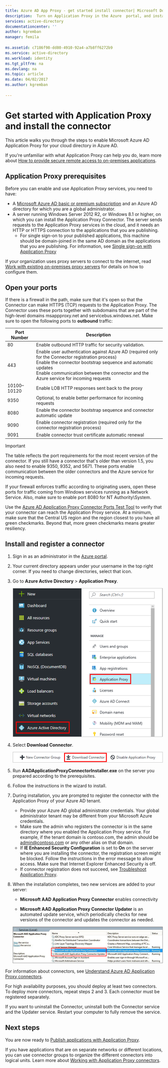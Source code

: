 ```yaml
---
title: Azure AD App Proxy - get started install connector| Microsoft Docs
description:  Turn on Application Proxy in the Azure  portal, and install the Connectors for the reverse proxy.
services: active-directory
documentationcenter: ''
author: kgremban
manager: femila

ms.assetid: c7186f98-dd80-4910-92a4-a7b8ff6272b9
ms.service: active-directory
ms.workload: identity
ms.tgt_pltfrm: na
ms.devlang: na
ms.topic: article
ms.date: 04/02/2017
ms.author: kgremban

---
```


# Get started with Application Proxy and install the connector
This article walks you through the steps to enable Microsoft Azure AD Application Proxy for your cloud directory in Azure AD.

If you're unfamiliar with what Application Proxy can help you do, learn more about [How to provide secure remote access to on-premises applications](active-directory-application-proxy-get-started.md).

## Application Proxy prerequisites
Before you can enable and use Application Proxy services, you need to have:

* A [Microsoft Azure AD basic or premium subscription](active-directory-editions.md) and an Azure AD directory for which you are a global administrator.
* A server running Windows Server 2012 R2, or Windows 8.1 or higher, on which you can install the Application Proxy Connector. The server sends requests to the Application Proxy services in the cloud, and it needs an HTTP or HTTPS connection to the applications that you are publishing.
  * For single sign-on to your published applications, this machine should be domain-joined in the same AD domain as the applications that you are publishing. For information, see [Single sign-on with Application Proxy](active-directory-application-proxy-sso-using-kcd.md)

If your organization uses proxy servers to connect to the internet, read [Work with existing on-premises proxy servers](application-proxy-working-with-proxy-servers.md) for details on how to configure them.

## Open your ports

If there is a firewall in the path, make sure that it's open so that the Connector can make HTTPS (TCP) requests to the Application Proxy. The Connector uses these ports together with subdomains that are part of the high-level domains msappproxy.net and servicebus.windows.net. Make sure to open the following ports to **outbound** traffic:

| Port Number | Description |
| --- | --- |
| 80 |Enable outbound HTTP traffic for security validation. |
| 443 |Enable user authentication against Azure AD (required only for the Connector registration process)<br>Enable the connector bootstrap sequence and automatic updates<br>Enable communication between the connector and the Azure service for incoming requests  |
| 10100–10120 |Enable LOB HTTP responses sent back to the proxy |
| 9350 |Optional, to enable better performance for incoming requests |
| 8080 |Enable the connector bootstrap sequence and connector automatic update |
| 9090 |Enable connector registration (required only for the connector registration process) |
| 9091 |Enable connector trust certificate automatic renewal |

> [!IMPORTANT]
> The table reflects the port requirements for the most recent version of the connector. If you still have a connector that's older than version 1.5, you also need to enable 9350, 9352, and 5671. These ports enable communication between the older connectors and the Azure service for incoming requests. 

If your firewall enforces traffic according to originating users, open these ports for traffic coming from Windows services running as a Network Service. Also, make sure to enable port 8080 for NT Authority\System.

Use the [Azure AD Application Proxy Connector Ports Test Tool](https://aadap-portcheck.connectorporttest.msappproxy.net/) to verify that your connector can reach the Application Proxy service. At a minimum, make sure that the Central US region and the region closest to you have all green checkmarks. Beyond that, more green checkmarks means greater resiliency. 


## Install and register a connector
1. Sign in as an administrator in the [Azure portal](https://portal.azure.com/).
2. Your current directory appears under your username in the top right corner. If you need to change directories, select that icon.
3. Go to **Azure Active Directory** > **Application Proxy**.

   ![Navigate to Application Proxy](./media/active-directory-application-proxy-enable/app_proxy_navigate.png)

4. Select **Download Connector**.

   ![Download Connector](./media/active-directory-application-proxy-enable/download_connector.png)

4. Run **AADApplicationProxyConnectorInstaller.exe** on the server you prepared according to the prerequisites.
5. Follow the instructions in the wizard to install.
6. During installation, you are prompted to register the connector with the Application Proxy of your Azure AD tenant.
   
   * Provide your Azure AD global administrator credentials. Your global administrator tenant may be different from your Microsoft Azure credentials.
   * Make sure the admin who registers the connector is in the same directory where you enabled the Application Proxy service. For example, if the tenant domain is contoso.com, the admin should be admin@contoso.com or any other alias on that domain.
   * If **IE Enhanced Security Configuration** is set to **On** on the server where you are installing the connector, the registration screen might be blocked. Follow the instructions in the error message to allow access. Make sure that Internet Explorer Enhanced Security is off.
   * If connector registration does not succeed, see [Troubleshoot Application Proxy](active-directory-application-proxy-troubleshoot.md).  
7. When the installation completes, two new services are added to your server:
   
   * **Microsoft AAD Application Proxy Connector** enables connectivity
     
   * **Microsoft AAD Application Proxy Connector Updater** is an automated update service, which periodically checks for new versions of the connector and updates the connector as needed.
     
   ![App Proxy Connector services - screenshot](./media/active-directory-application-proxy-enable/app_proxy_services.png)

For information about connectors, see [Understand Azure AD Application Proxy connectors](application-proxy-understand-connectors.md). 

For high availability purposes, you should deploy at least two connectors. To deploy more connectors, repeat steps 2 and 3. Each connector must be registered separately.

If you want to uninstall the Connector, uninstall both the Connector service and the Updater service. Restart your computer to fully remove the service.

## Next steps
You are now ready to [Publish applications with Application Proxy](application-proxy-publish-azure-portal.md).

If you have applications that are on separate networks or different locations, you can use connector groups to organize the different connectors into logical units. Learn more about [Working with Application Proxy connectors](active-directory-application-proxy-connectors-azure-portal.md).


